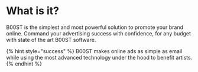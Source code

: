 # What is it?

B00ST is the simplest and most powerful solution to promote your brand online. Command your advertising success with confidence, for any budget with state of the art B00ST software.

{% hint style="success" %}
B00ST makes online ads as simple as email while using the most advanced technology under the hood to benefit artists. 
{% endhint %}

## 

